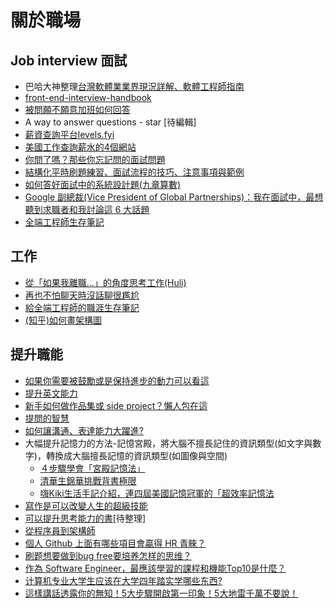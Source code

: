 # 關於職場
## Job interview 面試
- 巴哈大神整理[台灣軟體業業界現況詳解、軟體工程師指南](https://forum.gamer.com.tw/C.php?bsn=60076&snA=5444020)
- [front-end-interview-handbook](https://github.com/yangshun/front-end-interview-handbook)
- [被問願不願意加班如何回答](work_overtime.md)
- A way to answer questions - star [待編輯]
- [薪資查詢平台levels.fyi](https://www.levels.fyi/?compare=Google,Facebook,Microsoft&track=Software%20Engineer)
- [美國工作查詢薪水的4個網站](https://aillynotes.com/salary/)
- [你問了嗎？那些你忘記問的面試問題](https://www.gvm.com.tw/article/43290)
- [結構化平時刷題練習、面試流程的技巧、注意事項與範例](https://yschen25.blogspot.com/2022/02/coding-interview.html)
- [如何答好面試中的系統設計題(九章算數)](https://github.com/ninechapter-algorithm/linghu-algorithm-templete/blob/master/%E7%B3%BB%E7%BB%9F%E8%AE%BE%E8%AE%A1%20Syestem%20Design/%E5%A6%82%E4%BD%95%E7%AD%94%E5%A5%BD%E9%9D%A2%E8%AF%95%E4%B8%AD%E7%9A%84%E7%B3%BB%E7%BB%9F%E8%AE%BE%E8%AE%A1%E9%A2%98.md)
- [Google 副總裁(Vice President of Global Partnerships)：我在面試中，最想聽到求職者和我討論這 6 大話題](https://buzzorange.com/techorange/2021/03/15/google-vp-six-interview-topic/)
- [全端工程師生存筆記](https://ithelp.ithome.com.tw/articles/10259659)
## 工作
- [從「如果我離職…」的角度思考工作(Huli)](https://hulitw.medium.com/think-as-if-i-quit-f384091ca2f6)
- [再也不怕聊天時沒話聊很尷尬](chat.md)
- [給全端工程師的職涯生存筆記](https://github.com/dean9703111/full-stack-developer-note)
- [(知乎)如何畫架構圖](https://www.zhihu.com/question/27440059/answer/2797076698)

## 提升職能
- [如果你需要被鼓勵或是保持進步的動力可以看這](motivate.md)
- [提升英文能力](english.md)
- [新手如何做作品集或 side project？懶人包在這](https://ithelp.ithome.com.tw/articles/10242875)
- [提問的智慧](https://github.com/ryanhanwu/How-To-Ask-Questions-The-Smart-Way)
- [如何讓溝通、表達能力大躍進?](express.md) 
- 大幅提升記憶力的方法-記憶宮殿，將大腦不擅長記住的資訊類型(如文字與數字)，轉換成大腦擅長記憶的資訊類型(如圖像與空間)  
  - [４步驟學會「宮殿記憶法」](https://www.cheers.com.tw/article/article.action?id=5099857&page=2)  
  - [清華生錦華挑戰背書極限](https://www.youtube.com/watch?v=3Xe9x_ysCug)
  - [嗨Kiki生活手記介紹，連四屆美國記憶冠軍的「超效率記憶法](https://www.youtube.com/watch?v=Tfe30t4K33g)
- [寫作是可以改變人生的超級技能](https://twitter.com/coolxiao/status/1554667451203276801?s=21)
- [可以提升思考能力的書](https://github.com/xiaolai/everyone-can-use-english/blob/master/chapter2.md#7-%E6%9B%B4%E9%87%8D%E8%A6%81%E7%9A%84%E6%98%AF%E6%80%9D%E8%80%83%E8%83%BD%E5%8A%9B)[待整理]
- [從程序員到架構師](https://mp.weixin.qq.com/s/CqRruULCJQCa5cbxVk66uA?fbclid=IwAR2nYma5SRCjnJ2KxMu9L4TkN52BjyDhWSGarhJc6lutGB5e1TkvLSjYjpI)
- [個人 Github 上面有哪些項目會贏得 HR 青睞？](https://www.zhihu.com/question/29356997/answer/1833318847)
- [刷题想要做到bug free要培养怎样的思维？](https://www.zhihu.com/question/31786933)
- [作為 Software Engineer，最應該學習的課程和機能Top10是什麼？](https://www.zhihu.com/question/61717398/answer/2627788864)
- [计算机专业大学生应该在大学四年踏实学哪些东西?](https://www.zhihu.com/question/27368268/answer/2615479673)
- [這樣講話透露你的無知！5大步驟開啟第一印象！5大地雷千萬不要說！](https://youtu.be/1y7ZnuluFcg)
